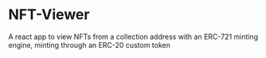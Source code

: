 # NFT-Viewer
A react app to view NFTs from a collection address with an ERC-721 minting engine, minting through an ERC-20 custom token
